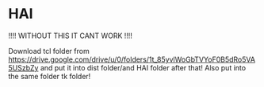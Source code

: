# HAI
!!!!  WITHOUT THIS IT CANT WORK  !!!!

Download tcl folder from https://drive.google.com/drive/u/0/folders/1t_85yvlWoGbTVYoF0B5dRo5VA5USzbZy and put it into dist folder/and HAI folder after that!
Also put into the same folder tk folder!
